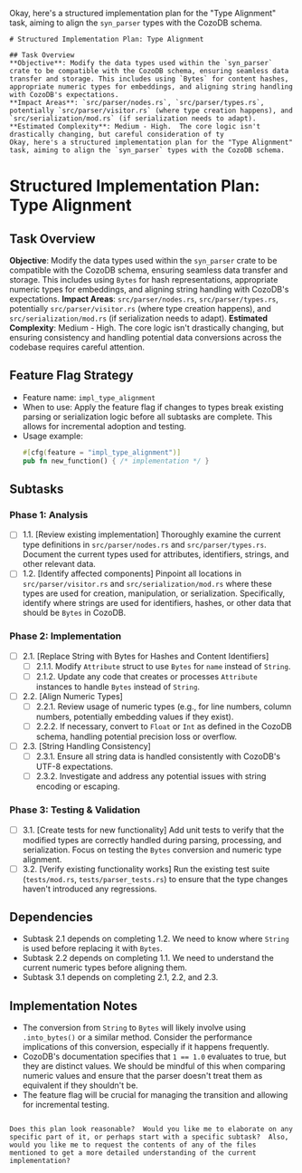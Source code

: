 Okay, here's a structured implementation plan for the "Type Alignment" task, aiming to align the `syn_parser` types with the CozoDB schema.

```
# Structured Implementation Plan: Type Alignment

## Task Overview
**Objective**: Modify the data types used within the `syn_parser` crate to be compatible with the CozoDB schema, ensuring seamless data transfer and storage. This includes using `Bytes` for content hashes, appropriate numeric types for embeddings, and aligning string handling with CozoDB's expectations.
**Impact Areas**: `src/parser/nodes.rs`, `src/parser/types.rs`, potentially `src/parser/visitor.rs` (where type creation happens), and `src/serialization/mod.rs` (if serialization needs to adapt).
**Estimated Complexity**: Medium - High.  The core logic isn't drastically changing, but careful consideration of ty
Okay, here's a structured implementation plan for the "Type Alignment" task, aiming to align the `syn_parser` types with the CozoDB schema.

```
# Structured Implementation Plan: Type Alignment

## Task Overview
**Objective**: Modify the data types used within the `syn_parser` crate to be compatible with the CozoDB schema, ensuring seamless data transfer and storage. This includes using `Bytes` for hash representations, appropriate numeric types for embeddings, and aligning string handling with CozoDB's expectations.
**Impact Areas**: `src/parser/nodes.rs`, `src/parser/types.rs`, potentially `src/parser/visitor.rs` (where type creation happens), and `src/serialization/mod.rs` (if serialization needs to adapt).
**Estimated Complexity**: Medium - High.  The core logic isn't drastically changing, but ensuring consistency and handling potential data conversions across the codebase requires careful attention.

## Feature Flag Strategy
- Feature name: `impl_type_alignment`
- When to use: Apply the feature flag if changes to types break existing parsing or serialization logic before all subtasks are complete. This allows for incremental adoption and testing.
- Usage example:
  ```rust
  #[cfg(feature = "impl_type_alignment")]
  pub fn new_function() { /* implementation */ }
  ```

## Subtasks

### Phase 1: Analysis
- [ ] 1.1. [Review existing implementation] Thoroughly examine the current type definitions in `src/parser/nodes.rs` and `src/parser/types.rs`. Document the current types used for attributes, identifiers, strings, and other relevant data.
- [ ] 1.2. [Identify affected components] Pinpoint all locations in `src/parser/visitor.rs` and `src/serialization/mod.rs` where these types are used for creation, manipulation, or serialization.  Specifically, identify where strings are used for identifiers, hashes, or other data that should be `Bytes` in CozoDB.

### Phase 2: Implementation
- [ ] 2.1. [Replace String with Bytes for Hashes and Content Identifiers]
  - [ ] 2.1.1. Modify `Attribute` struct to use `Bytes` for `name` instead of `String`.
  - [ ] 2.1.2. Update any code that creates or processes `Attribute` instances to handle `Bytes` instead of `String`.
- [ ] 2.2. [Align Numeric Types]
  - [ ] 2.2.1. Review usage of numeric types (e.g., for line numbers, column numbers, potentially embedding values if they exist).
  - [ ] 2.2.2.  If necessary, convert to `Float` or `Int` as defined in the CozoDB schema, handling potential precision loss or overflow.
- [ ] 2.3. [String Handling Consistency]
  - [ ] 2.3.1. Ensure all string data is handled consistently with CozoDB's UTF-8 expectations.
  - [ ] 2.3.2.  Investigate and address any potential issues with string encoding or escaping.

### Phase 3: Testing & Validation
- [ ] 3.1. [Create tests for new functionality] Add unit tests to verify that the modified types are correctly handled during parsing, processing, and serialization.  Focus on testing the `Bytes` conversion and numeric type alignment.
- [ ] 3.2. [Verify existing functionality works] Run the existing test suite (`tests/mod.rs`, `tests/parser_tests.rs`) to ensure that the type changes haven't introduced any regressions.

## Dependencies
- Subtask 2.1 depends on completing 1.2.  We need to know where `String` is used before replacing it with `Bytes`.
- Subtask 2.2 depends on completing 1.1. We need to understand the current numeric types before aligning them.
- Subtask 3.1 depends on completing 2.1, 2.2, and 2.3.

## Implementation Notes
- The conversion from `String` to `Bytes` will likely involve using `.into_bytes()` or a similar method.  Consider the performance implications of this conversion, especially if it happens frequently.
- CozoDB's documentation specifies that `1 == 1.0` evaluates to true, but they are distinct values.  We should be mindful of this when comparing numeric values and ensure that the parser doesn't treat them as equivalent if they shouldn't be.
- The feature flag will be crucial for managing the transition and allowing for incremental testing.
```

Does this plan look reasonable?  Would you like me to elaborate on any specific part of it, or perhaps start with a specific subtask?  Also, would you like me to request the contents of any of the files mentioned to get a more detailed understanding of the current implementation?
